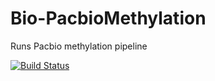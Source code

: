 # Bio-PacbioMethylation
Runs Pacbio methylation pipeline

[![Build Status](https://travis-ci.org/sanger-pathogens/Bio-PacbioMethylation.svg?branch=master)](https://travis-ci.org/sanger-pathogens/Bio-PacbioMethylation)
